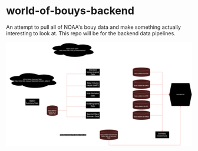 # world-of-bouys-backend
An attempt to pull all of NOAA's bouy data and make something actually interesting to look at.
This repo will be for the backend data pipelines.

![Arch Diagram](./buoy-thoughts.drawio.png)
